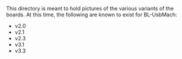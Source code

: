 This directory is meant to hold pictures of the various variants of the boards. At this time, the following are known to exist for BL-UsbMach:
* v2.0
* v2.1
* v2.3
* v3.1
* v3.3
